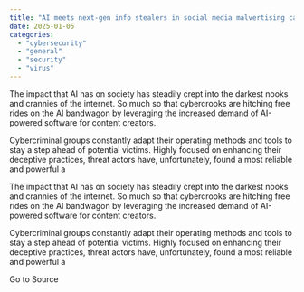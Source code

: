 ```yaml
---
title: "AI meets next-gen info stealers in social media malvertising campaigns"
date: 2025-01-05
categories: 
  - "cybersecurity"
  - "general"
  - "security"
  - "virus"
---
```


The impact that AI has on society has steadily crept into the darkest nooks and crannies of the internet. So much so that cybercrooks are hitching free rides on the AI bandwagon by leveraging the increased demand of AI-powered software for content creators.

Cybercriminal groups constantly adapt their operating methods and tools to stay a step ahead of potential victims. Highly focused on enhancing their deceptive practices, threat actors have, unfortunately, found a most reliable and powerful a

The impact that AI has on society has steadily crept into the darkest nooks and crannies of the internet. So much so that cybercrooks are hitching free rides on the AI bandwagon by leveraging the increased demand of AI-powered software for content creators.

Cybercriminal groups constantly adapt their operating methods and tools to stay a step ahead of potential victims. Highly focused on enhancing their deceptive practices, threat actors have, unfortunately, found a most reliable and powerful a

Go to Source
